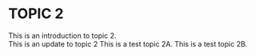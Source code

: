 # TOPIC 2

This is an introduction to topic 2.  
This is an update to topic 2
This is a test topic 2A.
This is a test topic 2B.
